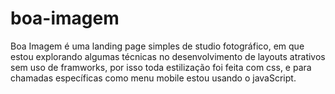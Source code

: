 # boa-imagem
Boa Imagem é uma landing page simples de studio fotográfico, em que estou explorando algumas técnicas no desenvolvimento de layouts atrativos sem uso de framworks, por isso toda estilização foi feita com css, e para chamadas específicas como menu mobile estou usando o javaScript.
